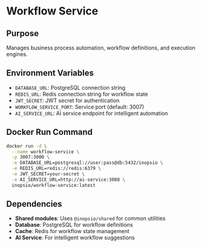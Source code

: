 # Workflow Service

## Purpose
Manages business process automation, workflow definitions, and execution engines.

## Environment Variables
- `DATABASE_URL`: PostgreSQL connection string
- `REDIS_URL`: Redis connection string for workflow state
- `JWT_SECRET`: JWT secret for authentication
- `WORKFLOW_SERVICE_PORT`: Service port (default: 3007)
- `AI_SERVICE_URL`: AI service endpoint for intelligent automation

## Docker Run Command
```bash
docker run -d \
  --name workflow-service \
  -p 3007:3000 \
  -e DATABASE_URL=postgresql://user:pass@db:5432/inopsio \
  -e REDIS_URL=redis://redis:6379 \
  -e JWT_SECRET=your-secret \
  -e AI_SERVICE_URL=http://ai-service:3008 \
  inopsio/workflow-service:latest
```

## Dependencies
- **Shared modules**: Uses `@inopsio/shared` for common utilities
- **Database**: PostgreSQL for workflow definitions
- **Cache**: Redis for workflow state management
- **AI Service**: For intelligent workflow suggestions
